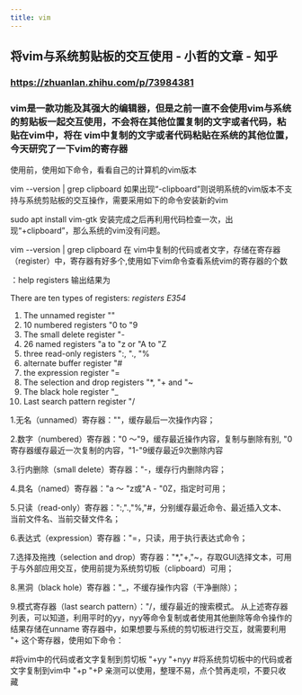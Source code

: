 ```yaml
---
title: vim
---
```


## 将vim与系统剪贴板的交互使用 - 小哲的文章 - 知乎
### https://zhuanlan.zhihu.com/p/73984381
### vim是一款功能及其强大的编辑器，但是之前一直不会使用vim与系统的剪贴板一起交互使用，不会将在其他位置复制的文字或者代码，粘贴在vim中，将在 vim中复制的文字或者代码粘贴在系统的其他位置，今天研究了一下vim的寄存器

使用前，使用如下命令，看看自己的计算机的vim版本

vim --version | grep clipboard
如果出现“-clipboard”则说明系统的vim版本不支持与系统剪贴板的交互操作，需要采用如下的命令安装新的vim

sudo apt install vim-gtk
安装完成之后再利用代码检查一次，出现“+clipboard”，那么系统的vim没有问题。

vim --version | grep clipboard
在 vim中复制的代码或者文字，存储在寄存器（register）中，寄存器有好多个,使用如下vim命令查看系统vim的寄存器的个数

：help  registers
输出结果为

There are ten types of registers:			*registers* *E354*
1. The unnamed register ""
2. 10 numbered registers "0 to "9
3. The small delete register "-
4. 26 named registers "a to "z or "A to "Z
5. three read-only registers ":, "., "%
6. alternate buffer register "#
7. the expression register "=
8. The selection and drop registers "*, "+ and "~ 
9. The black hole register "_
10. Last search pattern register "/


1.无名（unnamed）寄存器：""，缓存最后一次操作内容；

2.数字（numbered）寄存器："0 ～"9，缓存最近操作内容，复制与删除有别, "0寄存器缓存最近一次复制的内容，"1-"9缓存最近9次删除内容

3.行内删除（small delete）寄存器："-，缓存行内删除内容；

4.具名（named）寄存器："a ～ "z或"A - "0Z，指定时可用；

5.只读（read-only）寄存器：":,".,"%,"#，分别缓存最近命令、最近插入文本、当前文件名、当前交替文件名；

6.表达式（expression）寄存器："=，只读，用于执行表达式命令；

7.选择及拖拽（selection and drop）寄存器："*,"+,"~，存取GUI选择文本，可用于与外部应用交互，使用前提为系统剪切板（clipboard）可用；

8.黑洞（black hole）寄存器："_，不缓存操作内容（干净删除）；

9.模式寄存器（last search pattern）："/，缓存最近的搜索模式。
从上述寄存器列表，可以知道，利用平时的yy，nyy等命令复制或者使用其他删除等命令操作的结果存储在unname 寄存器中，如果想要与系统的剪切板进行交互，就需要利用 "+ 这个寄存器，使用如下命令：

#将vim中的代码或者文字复制到剪切板
"+yy
"+nyy
#将系统剪切板中的代码或者文字复制到vim中
"+p
"+P
亲测可以使用，整理不易，点个赞再走呗，不要只收藏
##
##
